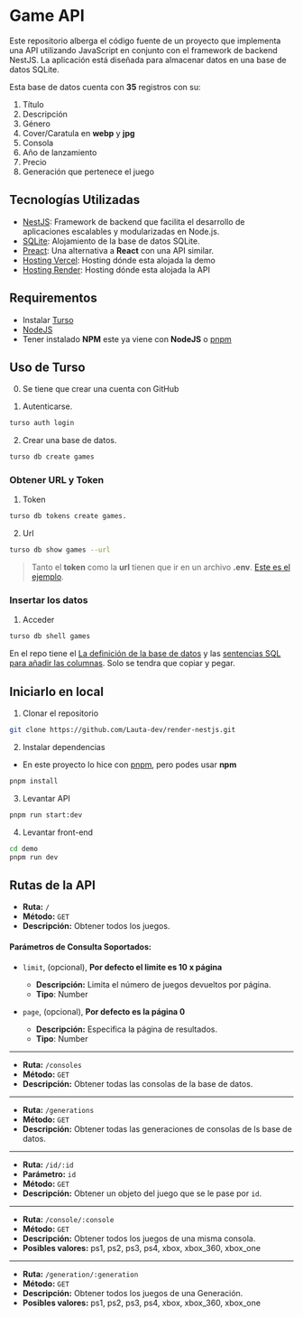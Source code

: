 # Game API

Este repositorio alberga el código fuente de un proyecto que implementa una API utilizando JavaScript en conjunto con el framework de backend NestJS. La aplicación está diseñada para almacenar datos en una base de datos SQLite.

Esta base de datos cuenta con **35** registros con su:

1. Título
2. Descripción
3. Género
4. Cover/Caratula en **webp** y **jpg**
5. Consola
6. Año de lanzamiento
7. Precio
8. Generación que pertenece el juego

## Tecnologías Utilizadas

- [NestJS](https://github.com/nestjs/nest): Framework de backend que facilita el desarrollo de aplicaciones escalables y modularizadas en Node.js.
- [SQLite](https://turso.tech/): Alojamiento de la base de datos SQLite.
- [Preact](https://github.com/preactjs/preact): Una alternativa a **React** con una API similar.
- [Hosting Vercel](https://vercel.com): Hosting dónde esta alojada la demo
- [Hosting Render](https://render.com): Hosting dónde esta alojada la API


## Requirementos
- Instalar [Turso](https://turso.tech/)
- [NodeJS](https://nodejs.org/en)
- Tener instalado **NPM** este ya viene con **NodeJS** o [pnpm](https://github.com/pnpm/pnpm)

## Uso de Turso
0. Se tiene que crear una cuenta con GitHub

1. Autenticarse.
```bash
turso auth login
```

2. Crear una base de datos.
```bash
turso db create games
```

### Obtener URL y Token

1. Token
```bash
turso db tokens create games.
```

2. Url 
```bash
turso db show games --url
```

> Tanto el **token** como la **url** tienen que ir en un archivo **.env**. [Este es el ejemplo](./env.example).

### Insertar los datos

1. Acceder
```bash
turso db shell games
```
En el repo tiene el [La definición de la base de datos](./createTable.sql) y las [sentencias SQL para añadir las columnas](./insertGames.sql).
Solo se tendra que copiar y pegar.

## Iniciarlo en local

1. Clonar el repositorio

```bash
git clone https://github.com/Lauta-dev/render-nestjs.git
```

2. Instalar dependencias

- En este proyecto lo hice con [pnpm](https://github.com/pnpm/pnpm), pero podes usar **npm**

```bash
pnpm install
```

3. Levantar API

```bash
pnpm run start:dev
```

4. Levantar front-end

```bash
cd demo
pnpm run dev
```



## Rutas de la API

- **Ruta:** `/`
- **Método:** `GET` 
- **Descripción:** Obtener todos los juegos.

#### Parámetros de Consulta Soportados:
- `limit`, (opcional), **Por defecto el limite es 10 x página**
    - **Descripción:** Limita el número de juegos devueltos por página.
    - **Tipo**: Number

- `page`, (opcional), **Por defecto es la página 0**
    - **Descripción:** Especifica la página de resultados.
    - **Tipo**: Number

---

- **Ruta:** `/consoles`
- **Método:** `GET` 
- **Descripción:** Obtener todas las consolas de la base de datos.

---

- **Ruta:** `/generations`
- **Método:** `GET` 
- **Descripción:** Obtener todas las generaciones de consolas de ls base de datos.

---

- **Ruta:** `/id/:id`
- **Parámetro:** `id`
- **Método:** `GET` 
- **Descripción:** Obtener un objeto del juego que se le pase por `id`.

---

- **Ruta:** `/console/:console`
- **Método:** `GET` 
- **Descripción:** Obtener todos los juegos de una misma consola.
- **Posibles valores:** ps1, ps2, ps3, ps4, xbox, xbox_360, xbox_one

---

- **Ruta:** `/generation/:generation`
- **Método:** `GET` 
- **Descripción:** Obtener todos los juegos de una Generación.
- **Posibles valores:** ps1, ps2, ps3, ps4, xbox, xbox_360, xbox_one
